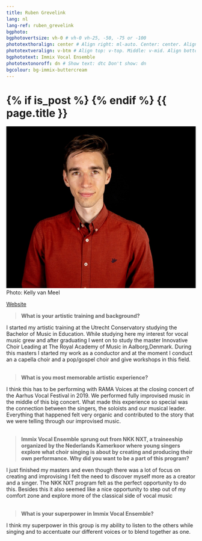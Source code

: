 ```yaml
---
title: Ruben Grevelink
lang: nl
lang-ref: ruben_grevelink
bgphoto: 
bgphotovertsize: vh-0 # vh-0 vh-25, -50, -75 or -100
phototexthoralign: center # Align right: ml-auto. Center: center. Align left: mr-auto 
phototextveralign: v-btm # Align top: v-top. Middle: v-mid. Align bottom: b-btm 
bgphototext: Immix Vocal Ensemble
phototextonoroff: dn # Show text: dtc Don't show: dn
bgcolour: bg-immix-buttercream
---
```

<h1>
{% if is_post %}
{% endif %}
{{ page.title }}
</h1>

<div class="fr w-third w-third-m w-25-l  ml5 br0">
    <img src="/images/bio_images/ruben.jpg" alt="Ruben Grevelink"><figcaption class="tr f7">Photo: Kelly van Meel</figcaption>
</div>

[Website](https://www.rubengrevelink.com)

> **What is your artistic training and background?**

I started my artistic training at the Utrecht Conservatory studying the Bachelor of Music in Education. While studying here my interest for vocal music grew and after graduating I went on to study the master Innovative Choir Leading at The Royal Academy of Music in Aalborg,Denmark. During this masters I started my work as a conductor and at the moment I conduct an a capella choir and a pop/gospel choir and give workshops in this field.<br><br>

> **What is you most memorable artistic experience?**

I think this has to be performing with RAMA Voices at the closing concert of the Aarhus Vocal Festival in 2019. We performed fully improvised music in the middle of this big concert. What made this experience so special was the connection between the singers, the soloists and our musical leader. Everything that happened felt very organic and contributed to the story that we were telling through our improvised music.<br><br>

> **Immix Vocal Ensemble sprung out from NKK NXT, a traineeship organized by the Nederlands Kamerkoor where young singers explore what choir singing is about by creating and producing their own performance. Why did you want to be a part of this program?**

I just finished my masters and even though there was a lot of focus on creating and improvising I felt the need to discover myself more as a creator and a singer. The NKK NXT program felt as the perfect opportunity to do this. Besides this it also seemed like a nice  opportunity to step out of my comfort zone and explore more of the classical side of vocal  music<br><br>

> **What is your superpower in Immix Vocal Ensemble?**

I think my superpower in this group is my ability to listen to the others while singing and to accentuate our different voices or to blend together as one.<br><br>